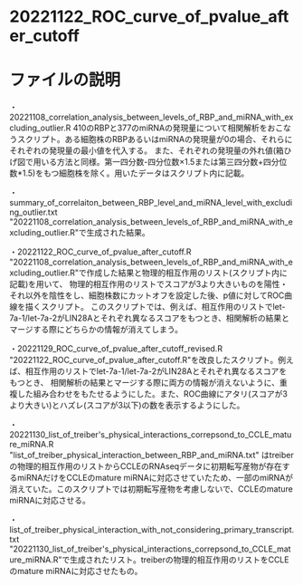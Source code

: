 # 20221122_ROC_curve_of_pvalue_after_cutoff

# ファイルの説明

・20221108_correlation_analysis_between_levels_of_RBP_and_miRNA_with_excluding_outlier.R
410のRBPと377のmiRNAの発現量について相関解析をおこなうスクリプト。ある細胞株のRBPあるいはmiRNAの発現量が0の場合、それらにそれぞれの発現量の最小値を代入する。
また、それぞれの発現量の外れ値(箱ひげ図で用いる方法と同様。第一四分数-四分位数×1.5または第三四分数+四分位数*1.5)をもつ細胞株を除く。用いたデータはスクリプト内に記載。

・summary_of_correlaiton_between_RBP_level_and_miRNA_level_with_excluding_outlier.txt
"20221108_correlation_analysis_between_levels_of_RBP_and_miRNA_with_excluding_outlier.R"で生成された結果。

・20221122_ROC_curve_of_pvalue_after_cutoff.R
"20221108_correlation_analysis_between_levels_of_RBP_and_miRNA_with_excluding_outlier.R"で作成した結果と物理的相互作用のリスト(スクリプト内に記載)を用いて、
物理的相互作用のリストでスコアが3より大きいものを陽性・それ以外を陰性をし、細胞株数にカットオフを設定した後、p値に対してROC曲線を描くスクリプト。
このスクリプトでは、例えば、相互作用のリストでlet-7a-1/let-7a-2がLIN28Aとそれぞれ異なるスコアをもつとき、相関解析の結果とマージする際にどちらかの情報が消えてしまう。

・20221129_ROC_curve_of_pvalue_after_cutoff_revised.R
"20221122_ROC_curve_of_pvalue_after_cutoff.R"を改良したスクリプト。例えば、相互作用のリストでlet-7a-1/let-7a-2がLIN28Aとそれぞれ異なるスコアをもつとき、
相関解析の結果とマージする際に両方の情報が消えないように、重複した組み合わせをもたせるようにした。また、ROC曲線にアタリ(スコアが3より大きい)とハズレ(スコアが3以下)の数を表示するようにした。

・20221130_list_of_treiber's_physical_interactions_correpsond_to_CCLE_mature_miRNA.R
"list_of_treiber_physical_interaction_between_RBP_and_miRNA.txt" はtreiberの物理的相互作用のリストからCCLEのRNAseqデータに初期転写産物が存在するmiRNAだけをCCLEのmature miRNAに対応させていたため、一部のmiRNAが消えていた。このスクリプトでは初期転写産物を考慮しないで、CCLEのmature miRNAに対応させる。

・list_of_treiber_physical_interaction_with_not_considering_primary_transcript.txt
"20221130_list_of_treiber's_physical_interactions_correpsond_to_CCLE_mature_miRNA.R"で生成されたリスト。treiberの物理的相互作用のリストをCCLEのmature miRNAに対応させたもの。

